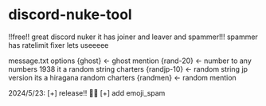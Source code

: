 # discord-nuke-tool
!!free!! great discord nuker it has joiner and leaver and spammer!!! spammer has ratelimit fixer lets useeeee

message.txt options
{ghost} <- ghost mention
{rand-20} <- number to any numbers 1938 it a random string charters
{randjp-10} <- random string jp version its a hiragana random charters
{randmen} <- random mention

2024/5/23:
[+] release!! 🎉🥳
[+] add emoji_spam
